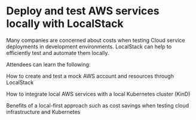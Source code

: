 # Deploy and test AWS services locally with LocalStack

Many companies are concerned about costs when testing Cloud service deployments in development environments. LocalStack can help to efficiently test and automate them locally.

Attendees can learn the following:

How to create and test a mock AWS account and resources through LocalStack

How to integrate local AWS services with a local Kubernetes cluster (KinD)

Benefits of a local-first approach such as cost savings when testing cloud infrastructure and Kubernetes